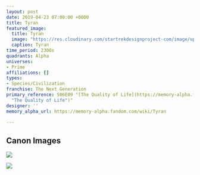 ```yaml
---
layout: post
date: 2019-04-23 07:00:00 +0000
title: Tyran
featured_image:
  title: Tyran
  image: "https://res.cloudinary.com/startrekdesignproject-com/image/upload/v1556045637/Tyran.png"
  caption: Tyran
time_period: 2300s
quadrants: Alpha
universes:
- Prime
affiliations: []
types:
- Species/Civilization
franchise: The Next Generation
primary_reference: S06E09 "[The Quality of Life](https://memory-alpha.fandom.com/wiki/The_Quality_of_Life
  "The Quality of Life")"
designer: ''
memory_alpha_url: https://memory-alpha.fandom.com/wiki/Tyran

---
```

## Canon Images

![](https://res.cloudinary.com/startrekdesignproject-com/image/upload/v1556045637/Tyran1.jpg)

![](https://res.cloudinary.com/startrekdesignproject-com/image/upload/v1556045637/Tyran2.jpg)